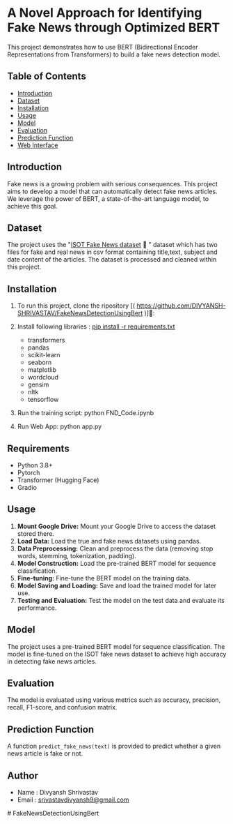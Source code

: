 # A Novel Approach for Identifying Fake News through Optimized BERT

This project demonstrates how to use BERT (Bidirectional Encoder Representations from Transformers) to build a fake news detection model.

## Table of Contents

- [Introduction](#introduction)
- [Dataset](#dataset)
- [Installation](#installation)
- [Usage](#usage)
- [Model](#model)
- [Evaluation](#evaluation)
- [Prediction Function](#prediction-function)
- [Web Interface](#web-interface)


## Introduction

Fake news is a growing problem with serious consequences. This project aims to develop a model that can automatically detect fake news articles. We leverage the power of BERT, a state-of-the-art language model, to achieve this goal.

## Dataset

The project uses the "[ISOT Fake News dataset](https://www.kaggle.com/datasets/rahulogoel/isot-fake-news-dataset) 🔗
" dataset which has two files for fake and real news in csv format containing title,text, subject and date content of the articles.
The dataset is processed and cleaned within this project.

## Installation

1. To run this project, clone the ripository [(  https://github.com/DIVYANSH-SHRIVASTAV/FakeNewsDetectionUsingBert  )]🔗: 

2. Install following libraries : [pip install -r requirements.txt]()
    - transformers 
    - pandas 
    - scikit-learn 
    - seaborn 
    - matplotlib 
    - wordcloud 
    - gensim 
    - nltk 
    - tensorflow

3. Run the training script: python FND_Code.ipynb

4. Run Web App: python app.py

## Requirements
- Python 3.8+
- Pytorch
- Transformer (Hugging Face)
- Gradio
## Usage

1. **Mount Google Drive:** Mount your Google Drive to access the dataset stored there.
2. **Load Data:** Load the true and fake news datasets using pandas.
3. **Data Preprocessing:** Clean and preprocess the data (removing stop words, stemming, tokenization, padding).
4. **Model Construction:** Load the pre-trained BERT model for sequence classification.
5. **Fine-tuning:** Fine-tune the BERT model on the training data.
6. **Model Saving and Loading:** Save and load the trained model for later use.
7. **Testing and Evaluation:** Test the model on the test data and evaluate its performance.

## Model

The project uses a pre-trained BERT model for sequence classification. The model is fine-tuned on the ISOT fake news dataset to achieve high accuracy in detecting fake news articles.

## Evaluation

The model is evaluated using various metrics such as accuracy, precision, recall, F1-score, and confusion matrix.

## Prediction Function

A function `predict_fake_news(text)` is provided to predict whether a given news article is fake or not.

## Author
- Name : Divyansh Shrivastav
- Email : srivastavdivyansh9@gmail.com



#   F a k e N e w s D e t e c t i o n U s i n g B e r t 
 
 
